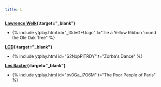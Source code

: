 ```yaml
---
title: L
---
```

**[Lawrence Welk](https://en.wikipedia.org/wiki/Lawrence_Welk){:target="_blank"}**
- {% include ytplay.html id="_l0deGFUcgc" t="Tie a Yellow Ribbon 'round the Ole Oak Tree" %}

**[LCD](https://en.wikipedia.org/wiki/LCD_(music_act)){:target="_blank"}**
- {% include ytplay.html id="S2NxpPiTRDY" t="Zorba's Dance" %}

**[Les Baxter](https://en.wikipedia.org/wiki/Les_Baxter){:target="_blank"}**
- {% include ytplay.html id="bv0Ga_i7O6M" t="The Poor People of Paris" %}
